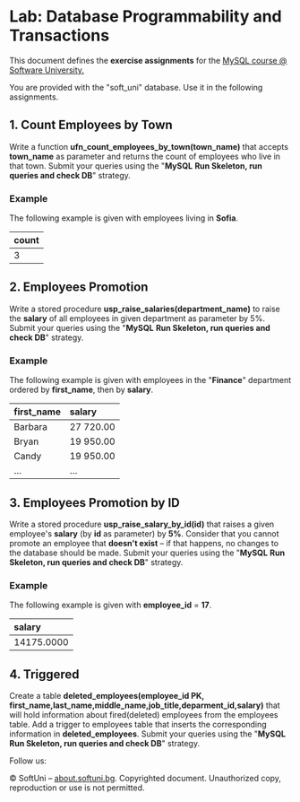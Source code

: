 
# **Lab: Database Programmability and Transactions**
This document defines the **exercise assignments** for the [MySQL course @ Software University.](https://softuni.bg/opencourses/databases-basics-mysql) 

You are provided with the "soft\_uni" database. Use it in the following assignments.
## 1. **Count Employees by Town**
Write a function **ufn\_count\_employees\_by\_town(town\_name)** that accepts **town\_name** as parameter and returns the count of employees who live in that town. Submit your queries using the "**MySQL** **Run Skeleton, run queries and check DB**" strategy.

### **Example**
The following example is given with employees living in **Sofia**.

|**count**|
| :- |
|3|
## 2. **Employees Promotion**
Write a stored procedure **usp\_raise\_salaries(department\_name)** to raise the **salary** of all employees in given department as parameter by 5%. Submit your queries using the "**MySQL** **Run Skeleton, run queries and check DB**" strategy. 

### **Example**
The following example is given with employees in the "**Finance**" department ordered by **first\_name**, then by **salary**.

|**first\_name**|**salary**|
| :- | :- |
|Barbara|27 720.00|
|Bryan|19 950.00|
|Candy|19 950.00|
|…|…|

## **3. Employees Promotion by ID**

Write a stored procedure **usp\_raise\_salary\_by\_id(id)** that raises a given employee's **salary** (by **id** as parameter) by **5%**. Consider that you cannot promote an employee that **doesn't exist** – if that happens, no changes to the database should be made. Submit your queries using the "**MySQL** **Run Skeleton, run queries and check DB**" strategy. 


### **Example**
The following example is given with **employee\_id**  =  **17**.

|**salary**|
| :- |
|14175.0000|
## **4. Triggered**
Create a table **deleted\_employees(employee\_id PK, first\_name,last\_name,middle\_name,job\_title,deparment\_id,salary)** that will hold information about fired(deleted) employees from the employees table. Add a trigger to employees table that inserts the corresponding information in **deleted\_employees**. Submit your queries using the "**MySQL** **Run Skeleton, run queries and check DB**" strategy.


Follow us:

© SoftUni – [about.softuni.bg](https://about.softuni.bg/). Copyrighted document. Unauthorized copy, reproduction or use is not permitted.
